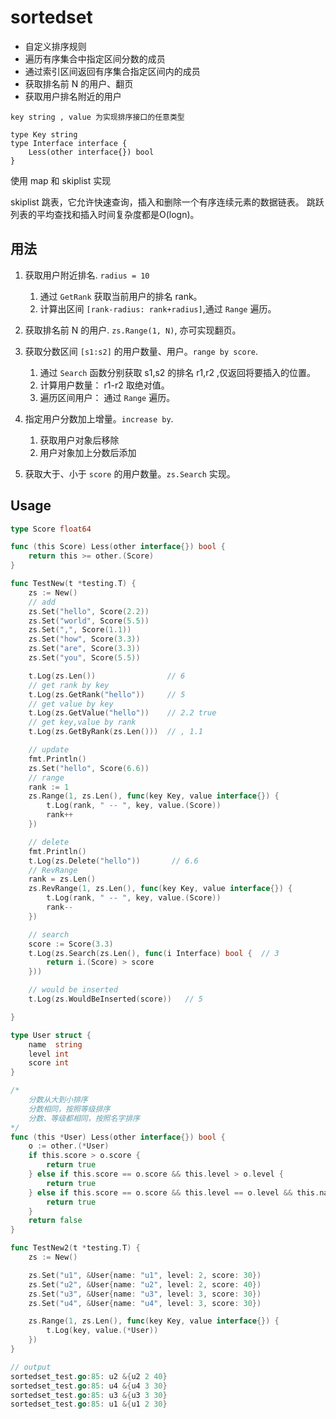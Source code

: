 # sortedset

- 自定义排序规则
- 遍历有序集合中指定区间分数的成员
- 通过索引区间返回有序集合指定区间内的成员
- 获取排名前 N 的用户、翻页
- 获取用户排名附近的用户


```
key string , value 为实现排序接口的任意类型

type Key string
type Interface interface {
	Less(other interface{}) bool
}
```

使用 map 和 skiplist 实现

skiplist 跳表，它允许快速查询，插入和删除一个有序连续元素的数据链表。
跳跃列表的平均查找和插入时间复杂度都是O(logn)。

## 用法

1. 获取用户附近排名. `radius = 10`
    1) 通过 `GetRank` 获取当前用户的排名 rank。
    2) 计算出区间 `[rank-radius: rank+radius]`,通过 `Range` 遍历。
    
2. 获取排名前 N 的用户. `zs.Range(1, N)`, 亦可实现翻页。

3. 获取分数区间 `[s1:s2]` 的用户数量、用户。`range by score`.
    1) 通过 `Search` 函数分别获取 s1,s2 的排名 r1,r2 ,仅返回将要插入的位置。
    2) 计算用户数量： r1-r2 取绝对值。
    3) 遍历区间用户： 通过 `Range` 遍历。
   
4. 指定用户分数加上增量。`increase by`.
    1) 获取用户对象后移除
    2) 用户对象加上分数后添加

5. 获取大于、小于 `score` 的用户数量。`zs.Search` 实现。


## Usage

```go
type Score float64

func (this Score) Less(other interface{}) bool {
	return this >= other.(Score)
}

func TestNew(t *testing.T) {
	zs := New()
	// add
	zs.Set("hello", Score(2.2))
	zs.Set("world", Score(5.5))
	zs.Set(",", Score(1.1))
	zs.Set("how", Score(3.3))
	zs.Set("are", Score(3.3))
	zs.Set("you", Score(5.5))

	t.Log(zs.Len())                // 6
	// get rank by key
	t.Log(zs.GetRank("hello"))     // 5
	// get value by key 
	t.Log(zs.GetValue("hello"))    // 2.2 true  
	// get key,value by rank
	t.Log(zs.GetByRank(zs.Len()))  // , 1.1

	// update
	fmt.Println()
	zs.Set("hello", Score(6.6))
	// range
	rank := 1
	zs.Range(1, zs.Len(), func(key Key, value interface{}) {
		t.Log(rank, " -- ", key, value.(Score))
		rank++
	})

	// delete
	fmt.Println()
	t.Log(zs.Delete("hello"))       // 6.6
	// RevRange
	rank = zs.Len()
	zs.RevRange(1, zs.Len(), func(key Key, value interface{}) {
		t.Log(rank, " -- ", key, value.(Score))
		rank--
	})

	// search
	score := Score(3.3)
	t.Log(zs.Search(zs.Len(), func(i Interface) bool {  // 3
		return i.(Score) > score
	}))

	// would be inserted
	t.Log(zs.WouldBeInserted(score))   // 5

}
```
```go
type User struct {
	name  string
	level int
	score int
}

/*
	分数从大到小排序
	分数相同，按照等级排序
	分数、等级都相同，按照名字排序
*/
func (this *User) Less(other interface{}) bool {
	o := other.(*User)
	if this.score > o.score {
		return true
	} else if this.score == o.score && this.level > o.level {
		return true
	} else if this.score == o.score && this.level == o.level && this.name > o.name {
		return true
	}
	return false
}

func TestNew2(t *testing.T) {
	zs := New()

	zs.Set("u1", &User{name: "u1", level: 2, score: 30})
	zs.Set("u2", &User{name: "u2", level: 2, score: 40})
	zs.Set("u3", &User{name: "u3", level: 3, score: 30})
	zs.Set("u4", &User{name: "u4", level: 3, score: 30})

	zs.Range(1, zs.Len(), func(key Key, value interface{}) {
		t.Log(key, value.(*User))
	})
}

// output
sortedset_test.go:85: u2 &{u2 2 40}
sortedset_test.go:85: u4 &{u4 3 30}
sortedset_test.go:85: u3 &{u3 3 30}
sortedset_test.go:85: u1 &{u1 2 30}
```
